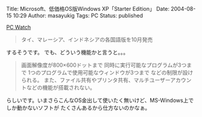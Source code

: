 Title: Microsoft、低価格OS版Windows XP「Starter Edition」
Date: 2004-08-15 10:29
Author: masayukig
Tags: PC
Status: published

[PC Watch](http://pc.watch.impress.co.jp/docs/2004/0812/ms.htm)

> タイ、マレーシア、インドネシアの各国語版を10月発売

するそうです。
でも、どういう機能かと言うと。。。

> 画面解像度が800×600ドットまで
> 同時に実行可能なプログラムが3つまで
> 1つのプログラムで使用可能なウィンドウが3つまで
> などの制限が設けられる。
> また、ファイル共有やプリンタ共有、マルチユーザーアカウントなどの機能が搭載されない。

らしいです。いまさらこんなOS金出して使いたく無いけど、MS-Windows上でしか動かないソフトが
たくさんあるから仕方ないのかなぁ。
